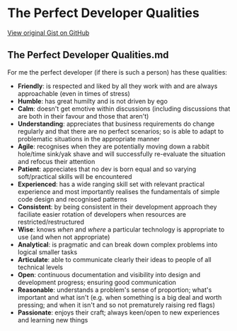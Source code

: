 # The Perfect Developer Qualities

[View original Gist on GitHub](https://gist.github.com/Integralist/3f8089345a1236b374a7a5b8a13591a1)

## The Perfect Developer Qualities.md

For me the perfect developer (if there is such a person) has these qualities:

- **Friendly**: is respected and liked by all they work with and are always approachable (even in times of stress)
- **Humble**: has great humilty and is not driven by ego
- **Calm**: doesn't get emotive within discussions (including discussions that are both in their favour and those that aren't)
- **Understanding**: appreciates that business requirements do change regularly and that there are no perfect scenarios; so is able to adapt to problematic situations in the appropriate manner
- **Agile**: recognises when they are potentially moving down a rabbit hole/time sink/yak shave and will successfully re-evaluate the situation and refocus their attention
- **Patient**: appreciates that no dev is born equal and so varying soft/practical skills will be encountered
- **Experienced**: has a wide ranging skill set with relevant practical experience and most importantly realises the fundamentals of simple code design and recognised patterns
- **Consistent**: by being consistent in their development approach they faciliate easier rotation of developers when resources are restricted/restructured
- **Wise**: knows _when_ and _where_ a particular technology is appropriate to use (and when not appropriate)
- **Analytical**: is pragmatic and can break down complex problems into logical smaller tasks
- **Articulate**: able to communicate clearly their ideas to people of all technical levels
- **Open**: continuous documentation and visibility into design and development progress; ensuring good communication
- **Reasonable**: understands a problem's sense of proportion; what's important and what isn't (e.g. when something is a big deal and worth pressing; and when it isn't and so not prematurely raising red flags)
- **Passionate**: enjoys their craft; always keen/open to new experiences and learning new things

